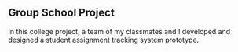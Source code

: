 ## Group School Project

In this college project, a team of my classmates and I developed and designed a student assignment tracking system prototype.